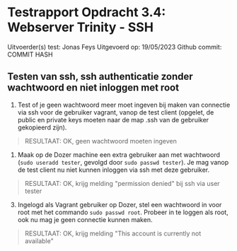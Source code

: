 # Testrapport Opdracht 3.4: Webserver Trinity - SSH

Uitvoerder(s) test: Jonas Feys
Uitgevoerd op: 19/05/2023
Github commit:  COMMIT HASH


## Testen van ssh, ssh authenticatie zonder wachtwoord en niet inloggen met root

1. Test of je geen wachtwoord meer moet ingeven bij maken van connectie via ssh voor de gebruiker vagrant, vanop de test client (opgelet, de public en private keys moeten naar de map .ssh van de gebruiker gekopieerd zijn). 

> RESULTAAT: OK, geen wachtwoord moeten ingeven

1. Maak op de Dozer machine een extra gebruiker aan met wachtwoord (`sudo useradd tester`, gevolgd door `sudo passwd tester`). Je mag vanop de test client nu niet kunnen inloggen via ssh met deze gebruiker.

> RESULTAAT: OK, krijg melding "permission denied" bij ssh via user tester

3. Ingelogd als Vagrant gebruiker op Dozer, stel een wachtwoord in voor root met het commando `sudo passwd root`. Probeer in te loggen als root, ook nu mag je geen connectie kunnen maken.

> RESULTAAT: OK, krijg melding "This account is currently not available"
